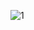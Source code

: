 ![1](https://i.ytimg.com/vi/JLAXWIc9SSw/hqdefault.jpg?sqp=-oaymwEcCPYBEIoBSFXyq4qpAw4IARUAAIhCGAFwAcABBg==&rs=AOn4CLDDjBqNJ019onSRzihsgzojb5n_FQ)